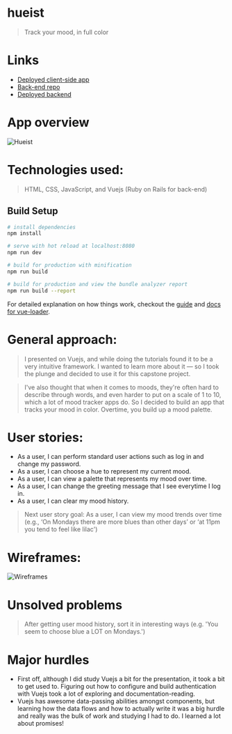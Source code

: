 # hueist

> Track your mood, in full color

# Links
* [Deployed client-side app](https://hueist.herokuapp.com)
* [Back-end repo](https://github.com/xiangcatherine/hueist-backend)
* [Deployed backend](https://hueist-backend.herokuapp.com) 

# App overview
![Hueist](http://i.imgur.com/GFlHvlE.jpg)

# Technologies used:
> HTML, CSS, JavaScript, and Vuejs (Ruby on Rails for back-end)

## Build Setup

``` bash
# install dependencies
npm install

# serve with hot reload at localhost:8080
npm run dev

# build for production with minification
npm run build

# build for production and view the bundle analyzer report
npm run build --report
```
For detailed explanation on how things work, checkout the [guide](http://vuejs-templates.github.io/webpack/) and [docs for vue-loader](http://vuejs.github.io/vue-loader).

# General approach:
> I presented on Vuejs, and while doing the tutorials found it to be a very intuitive framework. I wanted to learn more about it — so I took the plunge and decided to use it for this capstone project.

> I've also thought that when it comes to moods, they're often hard to describe through words, and even harder to put on a scale of 1 to 10, which a lot of mood tracker apps do. So I decided to build an app that tracks your mood in color. Overtime, you build up a mood palette. 

# User stories:
* As a user, I can perform standard user actions such as log in and change my password.
* As a user, I can choose a hue to represent my current mood.
* As a user, I can view a palette that represents my mood over time.
* As a user, I can change the greeting message that I see everytime I log in.
* As a user, I can clear my mood history.

> Next user story goal: As a user, I can view my mood trends over time (e.g., ‘On Mondays there are more blues than other days’ or ‘at 11pm you tend to feel like lilac')

# Wireframes: 

![Wireframes](http://i.imgur.com/kXaOK2B.jpg)

# Unsolved problems
> After getting user mood history, sort it in interesting ways (e.g. 'You seem to choose blue a LOT on Mondays.')

# Major hurdles
* First off, although I did study Vuejs a bit for the presentation, it took a bit to get used to. Figuring out how to configure and build authentication with Vuejs took a lot of exploring and documentation-reading.
* Vuejs has awesome data-passing abilities amongst components, but learning how the data flows and how to actually write it was a big hurdle and really was the bulk of work and studying I had to do. I learned a lot about promises! 
